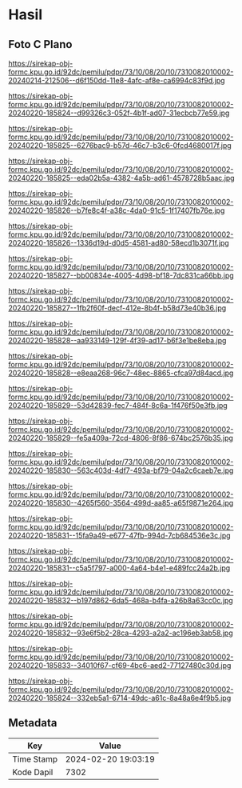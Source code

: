 # Hasil

## Foto C Plano

https://sirekap-obj-formc.kpu.go.id/92dc/pemilu/pdpr/73/10/08/20/10/7310082010002-20240214-212506--d6f150dd-11e8-4afc-af8e-ca6994c83f9d.jpg

https://sirekap-obj-formc.kpu.go.id/92dc/pemilu/pdpr/73/10/08/20/10/7310082010002-20240220-185824--d99326c3-052f-4b1f-ad07-31ecbcb77e59.jpg

https://sirekap-obj-formc.kpu.go.id/92dc/pemilu/pdpr/73/10/08/20/10/7310082010002-20240220-185825--6276bac9-b57d-46c7-b3c6-0fcd4680017f.jpg

https://sirekap-obj-formc.kpu.go.id/92dc/pemilu/pdpr/73/10/08/20/10/7310082010002-20240220-185825--eda02b5a-4382-4a5b-ad61-4578728b5aac.jpg

https://sirekap-obj-formc.kpu.go.id/92dc/pemilu/pdpr/73/10/08/20/10/7310082010002-20240220-185826--b7fe8c4f-a38c-4da0-91c5-1f17407fb76e.jpg

https://sirekap-obj-formc.kpu.go.id/92dc/pemilu/pdpr/73/10/08/20/10/7310082010002-20240220-185826--1336d19d-d0d5-4581-ad80-58ecd1b3071f.jpg

https://sirekap-obj-formc.kpu.go.id/92dc/pemilu/pdpr/73/10/08/20/10/7310082010002-20240220-185827--bb00834e-4005-4d98-bf18-7dc831ca66bb.jpg

https://sirekap-obj-formc.kpu.go.id/92dc/pemilu/pdpr/73/10/08/20/10/7310082010002-20240220-185827--1fb2f60f-decf-412e-8b4f-b58d73e40b36.jpg

https://sirekap-obj-formc.kpu.go.id/92dc/pemilu/pdpr/73/10/08/20/10/7310082010002-20240220-185828--aa933149-129f-4f39-ad17-b6f3e1be8eba.jpg

https://sirekap-obj-formc.kpu.go.id/92dc/pemilu/pdpr/73/10/08/20/10/7310082010002-20240220-185828--e8eaa268-96c7-48ec-8865-cfca97d84acd.jpg

https://sirekap-obj-formc.kpu.go.id/92dc/pemilu/pdpr/73/10/08/20/10/7310082010002-20240220-185829--53d42839-fec7-484f-8c6a-1f476f50e3fb.jpg

https://sirekap-obj-formc.kpu.go.id/92dc/pemilu/pdpr/73/10/08/20/10/7310082010002-20240220-185829--fe5a409a-72cd-4806-8f86-674bc2576b35.jpg

https://sirekap-obj-formc.kpu.go.id/92dc/pemilu/pdpr/73/10/08/20/10/7310082010002-20240220-185830--563c403d-4df7-493a-bf79-04a2c6caeb7e.jpg

https://sirekap-obj-formc.kpu.go.id/92dc/pemilu/pdpr/73/10/08/20/10/7310082010002-20240220-185830--4265f560-3564-499d-aa85-a65f9871e264.jpg

https://sirekap-obj-formc.kpu.go.id/92dc/pemilu/pdpr/73/10/08/20/10/7310082010002-20240220-185831--15fa9a49-e677-47fb-994d-7cb684536e3c.jpg

https://sirekap-obj-formc.kpu.go.id/92dc/pemilu/pdpr/73/10/08/20/10/7310082010002-20240220-185831--c5a5f797-a000-4a64-b4e1-e489fcc24a2b.jpg

https://sirekap-obj-formc.kpu.go.id/92dc/pemilu/pdpr/73/10/08/20/10/7310082010002-20240220-185832--b197d862-6da5-468a-b4fa-a26b8a63cc0c.jpg

https://sirekap-obj-formc.kpu.go.id/92dc/pemilu/pdpr/73/10/08/20/10/7310082010002-20240220-185832--93e6f5b2-28ca-4293-a2a2-ac196eb3ab58.jpg

https://sirekap-obj-formc.kpu.go.id/92dc/pemilu/pdpr/73/10/08/20/10/7310082010002-20240220-185833--34010f67-cf69-4bc6-aed2-77127480c30d.jpg

https://sirekap-obj-formc.kpu.go.id/92dc/pemilu/pdpr/73/10/08/20/10/7310082010002-20240220-185824--332eb5a1-6714-49dc-a61c-8a48a6e4f9b5.jpg


## Metadata

| Key        | Value               |
| ---------- | ------------------- |
| Time Stamp | 2024-02-20 19:03:19 |
| Kode Dapil | 7302                |



